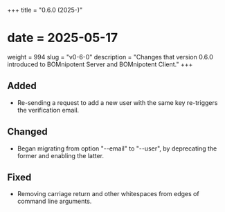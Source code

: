 +++
title = "0.6.0 (2025-)"
# date = 2025-05-17
weight = 994
slug = "v0-6-0"
description = "Changes that version 0.6.0 introduced to BOMnipotent Server and BOMnipotent Client."
+++

## Added
- Re-sending a request to add a new user with the same key re-triggers the verification email.

## Changed
- Began migrating from option "--email" to "--user", by deprecating the former and enabling the latter.

## Fixed
- Removing carriage return and other whitespaces from edges of command line arguments.
